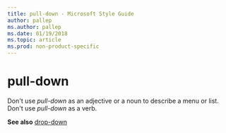 ```yaml
---
title: pull-down - Microsoft Style Guide
author: pallep
ms.author: pallep
ms.date: 01/19/2018
ms.topic: article
ms.prod: non-product-specific
---
```


# pull-down

Don't use *pull-down* as an adjective or a noun to describe a menu or list. Don't use *pull-down* as a verb. 

**See also** [drop-down](/style-guide/a-z-word-list-term-collections/d/drop-down)
